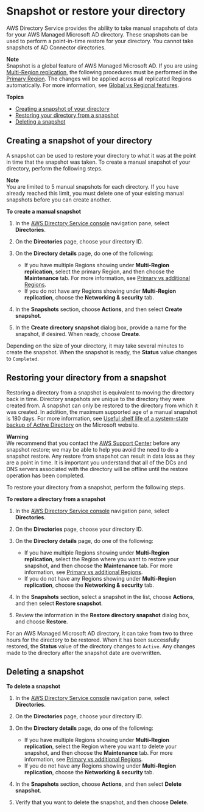 # Snapshot or restore your directory<a name="ms_ad_snapshots"></a>

AWS Directory Service provides the ability to take manual snapshots of data for your AWS Managed Microsoft AD directory\. These snapshots can be used to perform a point\-in\-time restore for your directory\. You cannot take snapshots of AD Connector directories\.

**Note**  
Snapshot is a global feature of AWS Managed Microsoft AD\. If you are using [Multi\-Region replication](ms_ad_configure_multi_region_replication.md), the following procedures must be performed in the [Primary Region](multi-region-global-primary-additional.md#multi-region-primary)\. The changes will be applied across all replicated Regions automatically\. For more information, see [Global vs Regional features](multi-region-global-region-features.md)\.

**Topics**
+ [Creating a snapshot of your directory](#snapshot_create)
+ [Restoring your directory from a snapshot](#snapshot_restore)
+ [Deleting a snapshot](#snapshot_delete)

## Creating a snapshot of your directory<a name="snapshot_create"></a>

A snapshot can be used to restore your directory to what it was at the point in time that the snapshot was taken\. To create a manual snapshot of your directory, perform the following steps\.

**Note**  
You are limited to 5 manual snapshots for each directory\. If you have already reached this limit, you must delete one of your existing manual snapshots before you can create another\.

**To create a manual snapshot**

1. In the [AWS Directory Service console](https://console.aws.amazon.com/directoryservicev2/) navigation pane, select **Directories**\.

1. On the **Directories** page, choose your directory ID\.

1. On the **Directory details** page, do one of the following:
   + If you have multiple Regions showing under **Multi\-Region replication**, select the primary Region, and then choose the **Maintenance** tab\. For more information, see [Primary vs additional Regions](multi-region-global-primary-additional.md)\.
   + If you do not have any Regions showing under **Multi\-Region replication**, choose the **Networking & security** tab\.

1. In the **Snapshots** section, choose **Actions**, and then select **Create snapshot**\.

1. In the **Create directory snapshot** dialog box, provide a name for the snapshot, if desired\. When ready, choose **Create**\.

Depending on the size of your directory, it may take several minutes to create the snapshot\. When the snapshot is ready, the **Status** value changes to `Completed`\.

## Restoring your directory from a snapshot<a name="snapshot_restore"></a>

Restoring a directory from a snapshot is equivalent to moving the directory back in time\. Directory snapshots are unique to the directory they were created from\. A snapshot can only be restored to the directory from which it was created\. In addition, the maximum supported age of a manual snapshot is 180 days\. For more information, see [Useful shelf life of a system\-state backup of Active Directory](https://support.microsoft.com/en-za/help/216993/useful-shelf-life-of-a-system-state-backup-of-active-directory) on the Microsoft website\.

**Warning**  
We recommend that you contact the [AWS Support Center](https://console.aws.amazon.com/support/home#/) before any snapshot restore; we may be able to help you avoid the need to do a snapshot restore\. Any restore from snapshot can result in data loss as they are a point in time\. It is important you understand that all of the DCs and DNS servers associated with the directory will be offline until the restore operation has been completed\. 

To restore your directory from a snapshot, perform the following steps\.

**To restore a directory from a snapshot**

1. In the [AWS Directory Service console](https://console.aws.amazon.com/directoryservicev2/) navigation pane, select **Directories**\.

1. On the **Directories** page, choose your directory ID\.

1. On the **Directory details** page, do one of the following:
   + If you have multiple Regions showing under **Multi\-Region replication**, select the Region where you want to restore your snapshot, and then choose the **Maintenance** tab\. For more information, see [Primary vs additional Regions](multi-region-global-primary-additional.md)\.
   + If you do not have any Regions showing under **Multi\-Region replication**, choose the **Networking & security** tab\.

1. In the **Snapshots** section, select a snapshot in the list, choose **Actions**, and then select **Restore snapshot**\.

1. Review the information in the **Restore directory snapshot** dialog box, and choose **Restore**\.

For an AWS Managed Microsoft AD directory, it can take from two to three hours for the directory to be restored\. When it has been successfully restored, the **Status** value of the directory changes to `Active`\. Any changes made to the directory after the snapshot date are overwritten\. 

## Deleting a snapshot<a name="snapshot_delete"></a>

**To delete a snapshot**

1. In the [AWS Directory Service console](https://console.aws.amazon.com/directoryservicev2/) navigation pane, select **Directories**\.

1. On the **Directories** page, choose your directory ID\.

1. On the **Directory details** page, do one of the following:
   + If you have multiple Regions showing under **Multi\-Region replication**, select the Region where you want to delete your snapshot, and then choose the **Maintenance** tab\. For more information, see [Primary vs additional Regions](multi-region-global-primary-additional.md)\.
   + If you do not have any Regions showing under **Multi\-Region replication**, choose the **Networking & security** tab\.

1. In the **Snapshots** section, choose **Actions**, and then select **Delete snapshot**\.

1. Verify that you want to delete the snapshot, and then choose **Delete**\.
